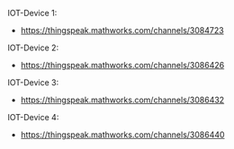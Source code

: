IOT-Device 1:
- https://thingspeak.mathworks.com/channels/3084723

IOT-Device 2:
- https://thingspeak.mathworks.com/channels/3086426

IOT-Device 3:
- https://thingspeak.mathworks.com/channels/3086432

IOT-Device 4:
- https://thingspeak.mathworks.com/channels/3086440

